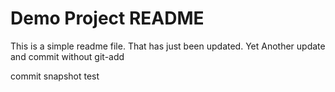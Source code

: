 # Demo Project README

This is a simple readme file.
That has just been updated.
Yet Another update and commit without git-add

commit snapshot test
